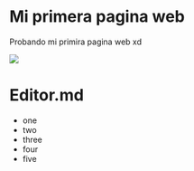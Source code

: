 # Mi primera pagina web

Probando mi primira pagina web xd

![](https://www.freecodecamp.org/news/content/images/2023/04/JavaScript-Blog-Cover.png)


# Editor.md
- one 
- two
- three
- four
- five
